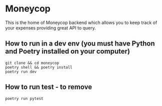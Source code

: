 # Moneycop
This is the home of Moneycop backend which allows you to keep track of your expenses providing great API to query. 

## How to run in a dev env (you must have Python and Poetry installed on your computer) 

```
git clone && cd moneycop
poetry shell && poetry install
poetry run dev
```

## How to run test - to remove
```
poetry run pytest
```
